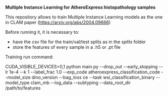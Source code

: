 **Multiple Instance Learning for AtheroExpress histopathology samples**

This repository allows to train Multiple Instance Learning models as the one in CLAM paper (https://arxiv.org/abs/2004.09666)

Before running it, it is necessary to:
- have the csv file for the train/val/test splits as in the _splits_ folder
- store the features of every sample in a .h5 or .pt file


Training run command:

CUDA_VISIBLE_DEVICES=0,1 python main.py --drop_out --early_stopping --lr 1e-4 --k 1 --label_frac 1.0 --exp_code atheroexpress_classification_code --model_size dino_version --bag_loss ce --task wsi_classification_binary --model_type clam_mb --log_data --subtyping --data_root_dir /path/to/features

